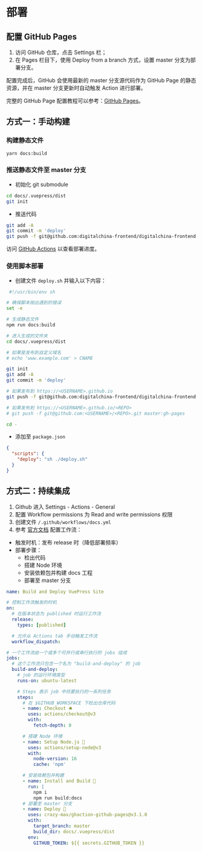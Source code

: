 # 部署

## 配置 GitHub Pages

1. 访问 GitHub 仓库，点击 Settings 栏；
2. 在 Pages 栏目下，使用 Deploy from a branch 方式，设置 master 分支为部署分支。

配置完成后，GitHub 会使用最新的 master 分支源代码作为 GitHub Page 的静态资源，并在 master 分支更新时自动触发 Action 进行部署。

完整的 GitHub Page 配置教程可以参考：[GitHub Pages](https://pages.github.com/)。

## 方式一：手动构建

### 构建静态文件

```sh
yarn docs:build
```

### 推送静态文件至 master 分支

- 初始化 git submodule

```sh
cd docs/.vuepress/dist
git init
```

- 推送代码

```sh
git add -A
git commit -m 'deploy'
git push -f git@github.com:digitalchina-frontend/digitalchina-frontend.github.io.git master
```

访问 [GitHub Actions](https://github.com/digitalchina-frontend/digitalchina-frontend.github.io/actions) 以查看部署进度。

### 使用脚本部署

- 创建文件 `deploy.sh` 并输入以下内容：

```sh
 #!/usr/bin/env sh

# 确保脚本抛出遇到的错误
set -e

# 生成静态文件
npm run docs:build

# 进入生成的文件夹
cd docs/.vuepress/dist

# 如果是发布到自定义域名
# echo 'www.example.com' > CNAME

git init
git add -A
git commit -m 'deploy'

# 如果发布到 https://<USERNAME>.github.io
git push -f git@github.com:digitalchina-frontend/digitalchina-frontend.github.io.git master

# 如果发布到 https://<USERNAME>.github.io/<REPO>
# git push -f git@github.com:<USERNAME>/<REPO>.git master:gh-pages

cd -
```

- 添加至 `package.json`

```json
{
  "scripts": {
    "deploy": "sh ./deploy.sh"
  }
}
```

## 方式二：持续集成

1. Github 进入 Settings - Actions - General
2. 配置 Workflow permissions 为 Read and write permissions 权限
3. 创建文件 `/.github/workflows/docs.yml`
4. 参考 [官方文档](https://docs.github.com/zh/actions/using-workflows) 配置工作流：

- 触发时机：发布 release 时（降低部署频率）
- 部署步骤：
  - 检出代码
  - 搭建 Node 环境
  - 安装依赖包并构建 docs 工程
  - 部署至 master 分支

```yaml
name: Build and Deploy VuePress Site

# 控制工作流触发的时机
on:
  # 在版本状态为 published 时运行工作流
  release:
    types: [published]

  # 允许从 Actions tab 手动触发工作流
  workflow_dispatch:

# 一个工作流由一个或多个可并行或串行执行的 jobs 组成
jobs:
  # 这个工作流只包含一个名为 "build-and-deploy" 的 job
  build-and-deploy:
    # job 的运行环境类型
    runs-on: ubuntu-latest

    # Steps 表示 job 中将要执行的一系列任务
    steps:
      # 在 $GITHUB_WORKSPACE 下检出仓库代码
      - name: Checkout 🛎️
        uses: actions/checkout@v3
        with:
          fetch-depth: 0

      # 搭建 Node 环境
      - name: Setup Node.js 🔧
        uses: actions/setup-node@v3
        with:
          node-version: 16
          cache: 'npm'

      # 安装依赖包并构建
      - name: Install and Build 🔧
        run: |
          npm i
          npm run build:docs
      # 部署至 master 分支
      - name: Deploy 🚀
        uses: crazy-max/ghaction-github-pages@v3.1.0
        with:
          target_branch: master
          build_dir: docs/.vuepress/dist
        env:
          GITHUB_TOKEN: ${{ secrets.GITHUB_TOKEN }}
```
